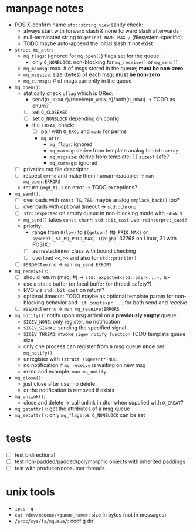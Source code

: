 # manpage notes

- POSIX-confirm name `std::string_view` sanity check:
	- always start with forward slash & none forward slash afterwards
	- null-terminated string to `getconf NAME_MAX /` (filesystem-specific)
	- TODO maybe auto-append the initial slash if not exist
- `struct mq_attr`:
	- `mq_flags`: (ignored for `mq_open()`) flags set for the queue:
		- only `O_NONBLOCK`: non-blocking for `mq_receive()` or `mq_send()`
	- `mq_maxmsg`: max. # of msgs stored in the queue; **must be non-zero**
	- `mq_msgsize`: size (bytes) of each msg; **must be non-zero**
	-  `mq_curmsgs`: # of msgs currently in the queue
- `mq_open()`:
	- statically check `oflag` which is ORed:
		- send(`O_RDONLY`)/receive(`O_WRONLY`)/both(`O_RDWR`) -> TODO as enum?
		- [ ] set `O_CLOSEXEC`
		- [ ] set `O_NONBLOCK` depending on config
		- if `O_CREAT`, check:
			- [ ] pair with `O_EXCL` and `mode` for perms
			- `mq_attr`:
				- `mq_flags`: ignored
				- `mq_maxmsg`: derive from template analog to `std::array`
				- `mq_msgsize`: derive from template: [ ] `sizeof` safe?
				- `mq_curmsgs`: ignored
	- [ ] privatize mq file descriptor
	- [ ] respect `errno` and  make them human-readable: -> `man mq_open:ERRORS`
	- return `(mqd_t)-1` on error -> TODO exceptions?
- `mq_send()`:
	- [ ] overloads with `const T&`, `T&&`, maybe analog `emplace_back()` too?
	- [ ] overloads with optional timeout -> `std::chrono`
	- [ ] `std::expected` on empty queue in non-blocking mode with `EAGAIN`
	- `mq_send()` takes `const char*`: `std::bit_cast` over `reinterpret_cast`?
	- priority:
		- range from `0(low)` to `$(getconf MQ_PRIO_MAX)` or
		  `sysconf(_SC_MQ_PRIO_MAX)-1(high)`: 32768 on Linux, 31 with POSIX.1
		- [ ] as nested/inner class with bound checking
		- [ ] overload `<<`, `>>` and also for `std::println()`
	- [ ] respect `errno` -> `man mq_send:ERRORS`
- `mq_receive()`:
	- [ ] should return (msg, #) -> `std::expected<std::pair<...>, E>`
	- use a static buffer (or local buffer for thread-safety?)
	- RVO via `std::bit_cast` on return?
	- optional timeout: TODO maybe as optional template param for non-blocking
	  behavior and ` if constexpr ...` for both send and receive
	- [ ] respect `errno` -> `man mq_receive:ERRORS`
- `mq_notify()`: notify upon msg arrival on a **previously empty** queue:
	- `SIGEV_NONE`: only register, no notification
	- `SIGEV_SIGNAL`: sending the specified signal
	- `SIGEV_THREAD`: invoke `sigev_notify_function` TODO template queue size
	- only one process can register from a msg queue **once** per `mq_notify()`
	- unregister with `(struct sigevent*)NULL`
	- no notification if `mq_receive` is waiting on new msg
	- errno and example: `man mq_notify`
- `mq_close()`:
	- just close after use; no delete
	- or the notification is removed if exists
- `mq_unlink()`:
	- close and delete -> call unlink in dtor when supplied with `O_CREAT`?
- `mq_getattr()`: get the attributes of a msg queue
- `mq_setattr()`: only `mq_flags` i.e. `O_NONBLOCK` can be set

# tests

- [ ] test bidirectional
- [ ] test non-padded/padded/polymorphic objects with inherited paddings
- [ ] test with producer/consumer threads

# unix tools

- `ipcs -q`
- `cat /dev/mqueue/<queue_name>`: size in bytes (not in messages)
- `/proc/sys/fs/mqueue/`: config dir
